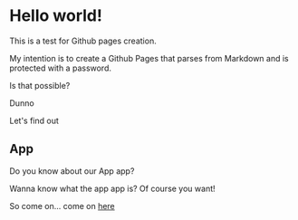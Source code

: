 # Hello world!

This is a test for Github pages creation.

My intention is to create a Github Pages that parses from Markdown and is protected with a password.

Is that possible?

Dunno

Let's find out


## App

Do you know about our App app?

Wanna know what the app app is? Of course you want!

So come on... come on [here](https://otrabalhador.github.io/github-page-with-password/docs/app/index)
